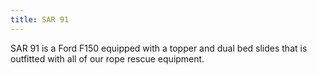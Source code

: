 ```yaml
---
title: SAR 91
---
```


SAR 91 is a Ford F150 equipped with a topper and dual bed slides that is outfitted with all of our rope rescue equipment.
